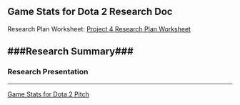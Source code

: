 ## Game Stats for Dota 2 Research Doc ##

Research Plan Worksheet: [Project 4 Research Plan Worksheet](https://docs.google.com/document/d/1p6-ZqREAQfb5_mrIe4zK7pwVAqhjRo2JVliXQyusAq8/edit?usp=sharing)

###Research Summary###
---------------








### Research Presentation ###
------------
[Game Stats for Dota 2 Pitch](https://docs.google.com/presentation/d/1Vwcd7KTDA7OwmKzvlVH4AxscOImJ_0lsC9JZ7jDJw1U/edit?usp=sharing)